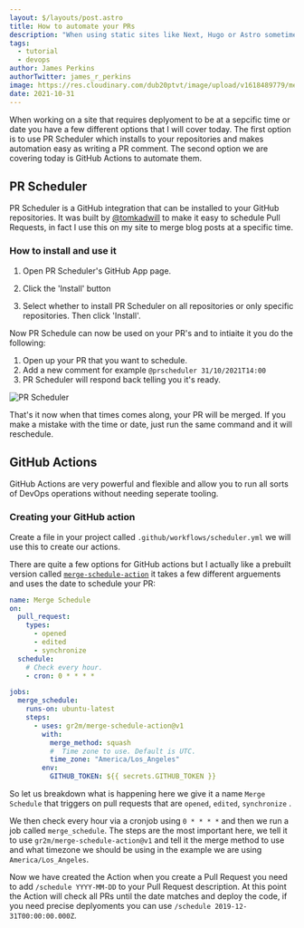 ```yaml
---
layout: $/layouts/post.astro
title: How to automate your PRs
description: "When using static sites like Next, Hugo or Astro sometimes you want to use a seperate branch and then deploy it at a particular time. I have built a few automated workflows so here is how"
tags:
  - tutorial
  - devops
author: James Perkins
authorTwitter: james_r_perkins
image: https://res.cloudinary.com/dub20ptvt/image/upload/v1618489779/me_n7quph.jpg
date: 2021-10-31
---
```


When working on a site that requires deplyoment to be at a sepcific time or date you have a few different options that I will cover today. The first option is to use PR Scheduler which installs to your repositories and makes automation easy as writing a PR comment. The second option we are covering today is GitHub Actions to automate them.

## PR Scheduler

PR Scheduler is a GitHub integration that can be installed to your GitHub repositories. It was built by [@tomkadwill](https://twitter.com/TomKadwill) to make it easy to schedule Pull Requests, in fact I use this on my site to merge blog posts at a specific time. 

### How to install and use it

1. Open PR Scheduler's GitHub App page.

2. Click the 'Install' button

3. Select whether to install PR Scheduler on all repositories or only specific repositories. Then click 'Install'.

Now PR Schedule can now be used on your PR's and to intiaite it you do the following: 

1. Open up your PR that you want to schedule.
2. Add a new comment for example `@prscheduler 31/10/2021T14:00`
3. PR Scheduler will respond back telling you it's ready. 

![PR Scheduler](https://res.cloudinary.com/dub20ptvt/image/upload/v1635613787/PR_Scheduled_cvxyim.png)

That's it now when that times comes along, your PR will be merged. If you make a mistake with the time or date, just run the same command and it will reschedule. 

## GitHub Actions

GitHub Actions are very powerful and flexible and allow you to run all sorts of DevOps operations without needing seperate tooling.

### Creating your GitHub action

Create a file in your project called `.github/workflows/scheduler.yml` we will use this to create our actions.


There are quite a few options for GitHub actions but I actually like a prebuilt version called [`merge-schedule-action`](https://github.com/gr2m/merge-schedule-action) it takes a few different arguements and uses the date to schedule your PR:

```yml
name: Merge Schedule
on:
  pull_request:
    types:
      - opened
      - edited
      - synchronize
  schedule:
    # Check every hour.
    - cron: 0 * * * *

jobs:
  merge_schedule:
    runs-on: ubuntu-latest
    steps:
      - uses: gr2m/merge-schedule-action@v1
        with:
          merge_method: squash
          #  Time zone to use. Default is UTC.
          time_zone: "America/Los_Angeles"
        env:
          GITHUB_TOKEN: ${{ secrets.GITHUB_TOKEN }}
```

So let us breakdown what is happening here we give it a name `Merge Schedule` that triggers on pull requests that are `opened`, `edited`, `synchronize` . 

We then check every hour via a cronjob using `0 * * * *` and then we run a job called `merge_schedule`. The steps are the most important here, we tell it to use `gr2m/merge-schedule-action@v1` and tell it the merge method to use and what timezone we should be using in the example we are using `America/Los_Angeles`. 

Now we have created the Action when you create a Pull Request you need to add `/schedule YYYY-MM-DD` to your Pull Request description. At this point the Action will check all PRs until the date matches and deploy the code, if you need precise deplyoments you can use `/schedule 2019-12-31T00:00:00.000Z`. 

